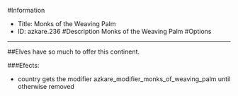 #Information
 - Title: Monks of the Weaving Palm
 - ID: azkare.236
#Description
Monks of the Weaving Palm
#Options

___
##Elves have so much to offer this continent.

###Efects:<ul><li>country gets the modifier azkare_modifier_monks_of_weaving_palm until otherwise removed</li></ul>
